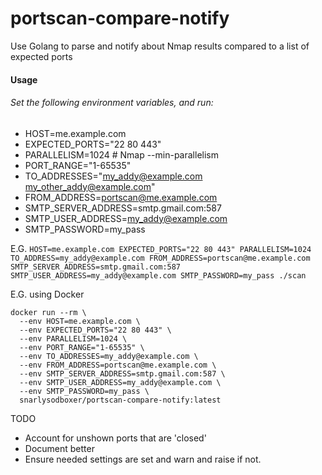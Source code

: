# portscan-compare-notify
Use Golang to parse and notify about Nmap results compared to a list of expected ports

#### Usage
###### Set the following environment variables, and run:
* HOST=me.example.com
* EXPECTED_PORTS="22 80 443"
* PARALLELISM=1024 # Nmap --min-parallelism
* PORT_RANGE="1-65535"
* TO_ADDRESSES="my_addy@example.com my_other_addy@example.com"
* FROM_ADDRESS=portscan@me.example.com
* SMTP_SERVER_ADDRESS=smtp.gmail.com:587
* SMTP_USER_ADDRESS=my_addy@example.com
* SMTP_PASSWORD=my_pass

E.G. `HOST=me.example.com EXPECTED_PORTS="22 80 443" PARALLELISM=1024 TO_ADDRESS=my_addy@example.com FROM_ADDRESS=portscan@me.example.com SMTP_SERVER_ADDRESS=smtp.gmail.com:587 SMTP_USER_ADDRESS=my_addy@example.com SMTP_PASSWORD=my_pass ./scan`

E.G. using Docker
```
docker run --rm \
  --env HOST=me.example.com \
  --env EXPECTED_PORTS="22 80 443" \
  --env PARALLELISM=1024 \
  --env PORT_RANGE="1-65535" \
  --env TO_ADDRESSES=my_addy@example.com \
  --env FROM_ADDRESS=portscan@me.example.com \
  --env SMTP_SERVER_ADDRESS=smtp.gmail.com:587 \
  --env SMTP_USER_ADDRESS=my_addy@example.com \
  --env SMTP_PASSWORD=my_pass \
  snarlysodboxer/portscan-compare-notify:latest
```

TODO
* Account for unshown ports that are 'closed'
* Document better
* Ensure needed settings are set and warn and raise if not.
